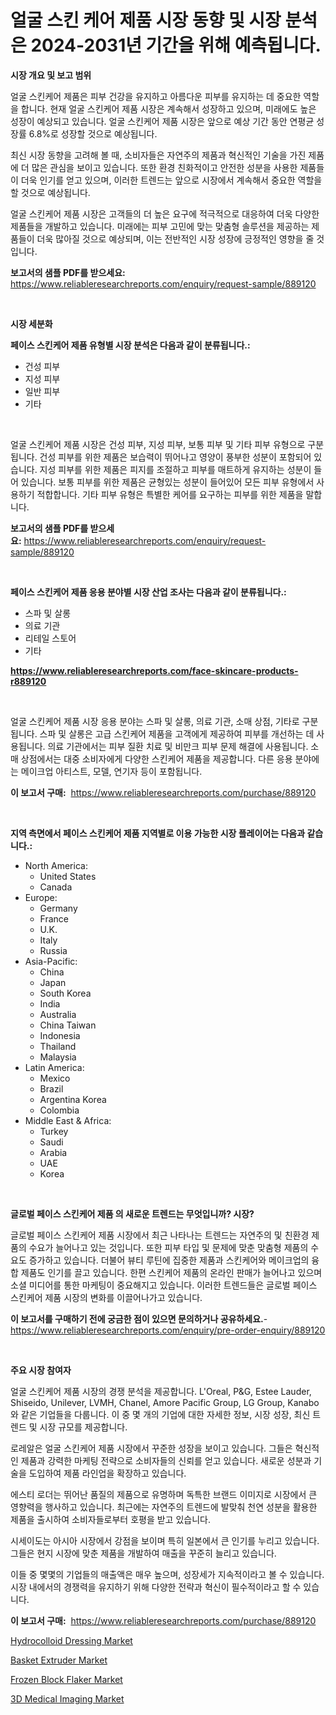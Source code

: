 <p><h1>얼굴 스킨 케어 제품 시장 동향 및 시장 분석은 2024-2031년 기간을 위해 예측됩니다.</h1></p><p><strong>시장 개요 및 보고 범위</strong></p>
<p><p>얼굴 스킨케어 제품은 피부 건강을 유지하고 아름다운 피부를 유지하는 데 중요한 역할을 합니다. 현재 얼굴 스킨케어 제품 시장은 계속해서 성장하고 있으며, 미래에도 높은 성장이 예상되고 있습니다. 얼굴 스킨케어 제품 시장은 앞으로 예상 기간 동안 연평균 성장률 6.8%로 성장할 것으로 예상됩니다.</p><p>최신 시장 동향을 고려해 볼 때, 소비자들은 자연주의 제품과 혁신적인 기술을 가진 제품에 더 많은 관심을 보이고 있습니다. 또한 환경 친화적이고 안전한 성분을 사용한 제품들이 더욱 인기를 얻고 있으며, 이러한 트렌드는 앞으로 시장에서 계속해서 중요한 역할을 할 것으로 예상됩니다.</p><p>얼굴 스킨케어 제품 시장은 고객들의 더 높은 요구에 적극적으로 대응하여 더욱 다양한 제품들을 개발하고 있습니다. 미래에는 피부 고민에 맞는 맞춤형 솔루션을 제공하는 제품들이 더욱 많아질 것으로 예상되며, 이는 전반적인 시장 성장에 긍정적인 영향을 줄 것입니다.</p></p>
<p><strong>보고서의 샘플 PDF를 받으세요:</strong> <a href="https://www.reliableresearchreports.com/enquiry/request-sample/889120">https://www.reliableresearchreports.com/enquiry/request-sample/889120</a></p>
<p>&nbsp;</p>
<p><strong>시장 세분화</strong></p>
<p><strong>페이스 스킨케어 제품 유형별 시장 분석은 다음과 같이 분류됩니다.:</strong></p>
<p><ul><li>건성 피부</li><li>지성 피부</li><li>일반 피부</li><li>기타</li></ul></p>
<p>&nbsp;</p>
<p><p>얼굴 스킨케어 제품 시장은 건성 피부, 지성 피부, 보통 피부 및 기타 피부 유형으로 구분됩니다. 건성 피부를 위한 제품은 보습력이 뛰어나고 영양이 풍부한 성분이 포함되어 있습니다. 지성 피부를 위한 제품은 피지를 조절하고 피부를 매트하게 유지하는 성분이 들어 있습니다. 보통 피부를 위한 제품은 균형있는 성분이 들어있어 모든 피부 유형에서 사용하기 적합합니다. 기타 피부 유형은 특별한 케어를 요구하는 피부를 위한 제품을 말합니다.</p></p>
<p><strong>보고서의 샘플 PDF를 받으세요:</strong>&nbsp;<a href="https://www.reliableresearchreports.com/enquiry/request-sample/889120">https://www.reliableresearchreports.com/enquiry/request-sample/889120</a></p>
<p>&nbsp;</p>
<p><strong> 페이스 스킨케어 제품 응용 분야별 시장 산업 조사는 다음과 같이 분류됩니다.:</strong></p>
<p><ul><li>스파 및 살롱</li><li>의료 기관</li><li>리테일 스토어</li><li>기타</li></ul></p>
<p><strong><a href="https://www.reliableresearchreports.com/face-skincare-products-r889120">https://www.reliableresearchreports.com/face-skincare-products-r889120</a></strong></p>
<p>&nbsp;</p>
<p><p>얼굴 스킨케어 제품 시장 응용 분야는 스파 및 살롱, 의료 기관, 소매 상점, 기타로 구분됩니다. 스파 및 살롱은 고급 스킨케어 제품을 고객에게 제공하여 피부를 개선하는 데 사용됩니다. 의료 기관에서는 피부 질환 치료 및 비만크 피부 문제 해결에 사용됩니다. 소매 상점에서는 대중 소비자에게 다양한 스킨케어 제품을 제공합니다. 다른 응용 분야에는 메이크업 아티스트, 모델, 연기자 등이 포함됩니다.</p></p>
<p><strong>이 보고서 구매:</strong>&nbsp; <a href="https://www.reliableresearchreports.com/purchase/889120">https://www.reliableresearchreports.com/purchase/889120</a></p>
<p>&nbsp;</p>
<p><strong>지역 측면에서 페이스 스킨케어 제품 지역별로 이용 가능한 시장 플레이어는 다음과 같습니다.:</strong></p>
<p><ul>
    <li>
        North America:
        <ul>
            <li>United States</li>
            <li>Canada</li>
        </ul>
    </li>
    <li>
        Europe:
        <ul>
            <li>Germany</li>
            <li>France</li>
            <li>U.K.</li>
            <li>Italy</li>
            <li>Russia</li>
        </ul>
    </li>
    <li>
        Asia-Pacific:
        <ul>
            <li>China</li>
            <li>Japan</li>
            <li>South Korea</li>
            <li>India</li>
            <li>Australia</li>
            <li>China Taiwan</li>
            <li>Indonesia</li>
            <li>Thailand</li>
            <li>Malaysia</li>
        </ul>
    </li>
    <li>
        Latin America:
        <ul>
            <li>Mexico</li>
            <li>Brazil</li>
            <li>Argentina Korea</li>
            <li>Colombia</li>
        </ul>
    </li>
    <li>
        Middle East & Africa:
        <ul>
            <li>Turkey</li>
            <li>Saudi</li>
            <li>Arabia</li>
            <li>UAE</li>
            <li>Korea</li>
        </ul>
    </li>
    </ul></p>
<p>&nbsp;</p>
<p><strong>글로벌 페이스 스킨케어 제품 의 새로운 트렌드는 무엇입니까? 시장?</strong></p>
<p><p>글로벌 페이스 스킨케어 제품 시장에서 최근 나타나는 트렌드는 자연주의 및 친환경 제품의 수요가 늘어나고 있는 것입니다. 또한 피부 타입 및 문제에 맞춘 맞춤형 제품의 수요도 증가하고 있습니다. 더불어 뷰티 루틴에 집중한 제품과 스킨케어와 메이크업의 융합 제품도 인기를 끌고 있습니다. 한편 스킨케어 제품의 온라인 판매가 늘어나고 있으며 소셜 미디어를 통한 마케팅이 중요해지고 있습니다. 이러한 트렌드들은 글로벌 페이스 스킨케어 제품 시장의 변화를 이끌어나가고 있습니다.</p></p>
<p><strong>이 보고서를 구매하기 전에 궁금한 점이 있으면 문의하거나 공유하세요.</strong>- <a href="https://www.reliableresearchreports.com/enquiry/pre-order-enquiry/889120">https://www.reliableresearchreports.com/enquiry/pre-order-enquiry/889120</a></p>
<p>&nbsp;</p>
<p><strong>주요 시장 참여자</strong></p>
<p><p>얼굴 스킨케어 제품 시장의 경쟁 분석을 제공합니다. L'Oreal, P&G, Estee Lauder, Shiseido, Unilever, LVMH, Chanel, Amore Pacific Group, LG Group, Kanabo와 같은 기업들을 다룹니다. 이 중 몇 개의 기업에 대한 자세한 정보, 시장 성장, 최신 트렌드 및 시장 규모를 제공합니다.</p><p>로레알은 얼굴 스킨케어 제품 시장에서 꾸준한 성장을 보이고 있습니다. 그들은 혁신적인 제품과 강력한 마케팅 전략으로 소비자들의 신뢰를 얻고 있습니다. 새로운 성분과 기술을 도입하여 제품 라인업을 확장하고 있습니다.</p><p>에스티 로더는 뛰어난 품질의 제품으로 유명하며 독특한 브랜드 이미지로 시장에서 큰 영향력을 행사하고 있습니다. 최근에는 자연주의 트렌드에 발맞춰 천연 성분을 활용한 제품을 출시하여 소비자들로부터 호평을 받고 있습니다.</p><p>시세이도는 아시아 시장에서 강점을 보이며 특히 일본에서 큰 인기를 누리고 있습니다. 그들은 현지 시장에 맞춘 제품을 개발하여 매출을 꾸준히 늘리고 있습니다.</p><p>이들 중 몇몇의 기업들의 매출액은 매우 높으며, 성장세가 지속적이라고 볼 수 있습니다. 시장 내에서의 경쟁력을 유지하기 위해 다양한 전략과 혁신이 필수적이라고 할 수 있습니다.</p></p>
<p><strong>이 보고서 구매:</strong>&nbsp;&nbsp;<a href="https://www.reliableresearchreports.com/purchase/889120">https://www.reliableresearchreports.com/purchase/889120</a></p>
<p><p><a href="https://www.linkedin.com/pulse/hydrocolloid-dressing-market-size-cagr-trends-2024-2030-20ade?trackingId=PCl11GyfqWSfR81Ps%2Fwpug%3D%3D">Hydrocolloid Dressing Market</a></p><p><a href="https://github.com/gamblestampleyjenny50m5sl6/Market-Research-Report-List-2/blob/main/basket-extruder-market.md">Basket Extruder Market</a></p><p><a href="https://github.com/nicholepatriciadoylenwnrjr0/Market-Research-Report-List-2/blob/main/frozen-block-flaker-market.md">Frozen Block Flaker Market</a></p><p><a href="https://www.linkedin.com/pulse/3d-medical-imaging-market-analysis-its-cagr-segmentation-global-srr5e?trackingId=6%2FYfu0HzCfCmrk90VcKCgg%3D%3D">3D Medical Imaging Market</a></p></p>
